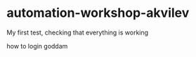 # automation-workshop-akvilev


My first test, checking that everything is working 

how to login goddam